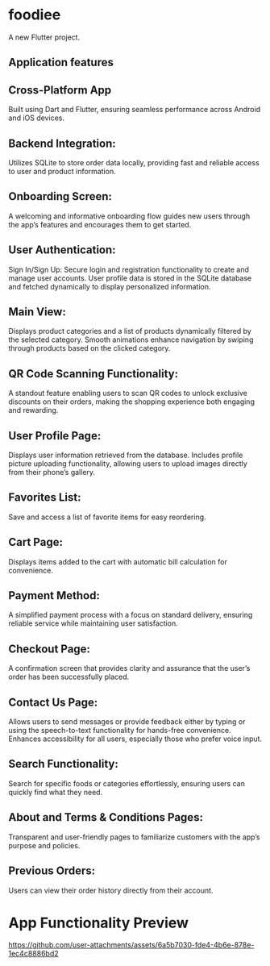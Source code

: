 # foodiee

A new Flutter project.

## Application features

## Cross-Platform App
Built using Dart and Flutter, ensuring seamless performance across Android and iOS devices.

## Backend Integration: 
Utilizes SQLite to store order data locally, providing fast and reliable access to user and product information.

## Onboarding Screen: 
A welcoming and informative onboarding flow guides new users through the app’s features and encourages them to get started.

## User Authentication:
Sign In/Sign Up: Secure login and registration functionality to create and manage user accounts.
User profile data is stored in the SQLite database and fetched dynamically to display personalized information.

## Main View:
Displays product categories and a list of products dynamically filtered by the selected category.
Smooth animations enhance navigation by swiping through products based on the clicked category.

## QR Code Scanning Functionality:
A standout feature enabling users to scan QR codes to unlock exclusive discounts on their orders, making the shopping experience both engaging and rewarding.

## User Profile Page:
Displays user information retrieved from the database.
Includes profile picture uploading functionality, allowing users to upload images directly from their phone’s gallery.

## Favorites List:
Save and access a list of favorite items for easy reordering.

## Cart Page:
Displays items added to the cart with automatic bill calculation for convenience.

## Payment Method:
A simplified payment process with a focus on standard delivery, ensuring reliable service while maintaining user satisfaction.

## Checkout Page:
A confirmation screen that provides clarity and assurance that the user’s order has been successfully placed.

## Contact Us Page:
Allows users to send messages or provide feedback either by typing or using the speech-to-text functionality for hands-free convenience.
Enhances accessibility for all users, especially those who prefer voice input.

## Search Functionality:
Search for specific foods or categories effortlessly, ensuring users can quickly find what they need.

## About and Terms & Conditions Pages:
Transparent and user-friendly pages to familiarize customers with the app’s purpose and policies.

## Previous Orders:
Users can view their order history directly from their account.

# App Functionality Preview


https://github.com/user-attachments/assets/6a5b7030-fde4-4b6e-878e-1ec4c8886bd2


